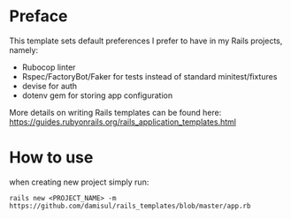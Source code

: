 # Preface

This template sets default preferences I prefer to have in my Rails projects,
namely:
- Rubocop linter
- Rspec/FactoryBot/Faker for tests instead of standard minitest/fixtures
- devise for auth
- dotenv gem for storing app configuration

More details on writing Rails templates can be found here: 
https://guides.rubyonrails.org/rails_application_templates.html

# How to use

when creating new project simply run:
```
rails new <PROJECT_NAME> -m https://github.com/damisul/rails_templates/blob/master/app.rb
```